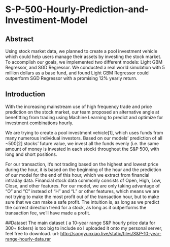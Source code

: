 # S-P-500-Hourly-Prediction-and-Investiment-Model

## Abstract 
Using stock market data, we planned to create a pool investment vehicle which could help users manage their assets by investing the stock market. To accomplish our goals, we implemented two different models: Light GBM Regressor, and SGD Regressor. We conducted a real world simulation with 5 million dollars as a base fund, and found Light GBM Regressor could outperform SGD Regressor with a promising 12% yearly return. 

## Introduction
With the increasing mainstream use of high frequency trade and price prediction on the stock market, our team proposed an alternative angle at benefitting from trading using Machine Learning to predict and optimize for investment combinations hourly. 

We are trying to create a pool investment vehicle[1], which uses funds from many numerous individual investors. Based on our models’ prediction of all ~500[2] stocks’ future value, we invest all the funds evenly (i.e. the same amount of money is invested in each stock) throughout the S&P 500, with long and short positions. 

For our transaction, it’s not trading based on the highest and lowest price during the hour, it is based on the beginning of the hour and the prediction of our model for the end of this hour, which we extract from financial intraday data. Financial stock data commonly consists of Open, High, Low, Close, and other features. For our model, we are only taking advantage of “O” and “C” instead of “H” and “L” or other features, which means we are not trying to make the most profit out of the transaction hour, but to make sure that we can make a safe profit. The intuition is, as long as we predict the correct direction trend for a stock, as long as it outperforms the transaction fee, we’ll have made a profit. 

##Dataset
The main dataset ( a 10-year range S&P hourly price data for 300+ tickers) is too big to include so I uploaded it onto my personal server, feel free to download. 
url: http://songyunxiao.live/static/files/S&P-10-year-range-hourly-data.rar

